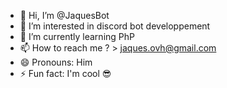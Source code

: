 - 👋 Hi, I’m @JaquesBot
- 👀 I’m interested in discord bot developpement
- 🌱 I’m currently learning PhP
- 📫 How to reach me ? > jaques.ovh@gmail.com
- 😄 Pronouns: Him
- ⚡ Fun fact: I'm cool 😎

<!---
JaquesBot/JaquesBot is a ✨ special ✨ repository because its `README.md` (this file) appears on your GitHub profile.
You can click the Preview link to take a look at your changes.
--->
